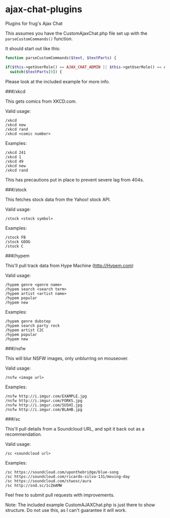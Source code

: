 ajax-chat-plugins
=================

Plugins for frug's Ajax Chat

This assumes you have the CustomAjaxChat.php file set up with the `parseCustomCommands()` function.

It should start out like this:

```php
function parseCustomCommands($text, $textParts) {

if($this->getUserRole() == AJAX_CHAT_ADMIN || $this->getUserRole() == AJAX_CHAT_MODERATOR || $this->getUserRole() == AJAX_CHAT_USER || $this->getUserRole() == AJAX_CHAT_GUEST) {
  switch($textParts[0]) {
```

Please look at the included example for more info.

###/xkcd

This gets comics from XKCD.com.


Valid usage:

    /xkcd
    /xkcd new
    /xkcd rand
    /xkcd <comic number>

Examples:

    /xkcd 241
    /xkcd 1
    /xkcd 49
    /xkcd new
    /xkcd rand

This has precautions put in place to prevent severe lag from 404s.

###/stock

This fetches stock data from the Yahoo! stock API. 

Valid usage:
    
    /stock <stock symbol>

Examples:

    /stock FB
    /stock GOOG
    /stock C

###/hypem

This'll pull track data from Hype Machine (http://Hypem.com)

Valid usage:

    /hypem genre <genre name>
    /hypem search <search term>
    /hypem artist <artist name>
    /hypem popular
    /hypem new

Examples:

    /hypem genre dubstep
    /hypem search party rock
    /hypem artist C2C
    /hypem popular
    /hypem new

###/nsfw

This will blur NSFW images, only unblurring on mouseover.

Valid usage:

    /nsfw <image url>
    
Examples:

    /nsfw http://i.imgur.com/EXAMPLE.jpg
    /nsfw http://i.imgur.com/FORKS.jpg
    /nsfw http://i.imgur.com/SUSHI.jpg
    /nsfw http://i.imgur.com/BLAHB.jpg
    
###/sc

This'll pull details from a Soundcloud URL, and spit it back out as a recommendation.

Valid usage:

    /sc <soundcloud url>
    
Examples:

    /sc https://soundcloud.com/uponthebridge/blue-song
    /sc https://soundcloud.com/ricardo-silva-131/moving-day
    /sc https://soundcloud.com/stwosc/aura
    /sc http://snd.sc/1cZmAMW

Feel free to submit pull requests with improvements.

Note: The included example CustomAJAXChat.php is just there to show structure. Do not use this, as I can't guarantee it will work. 